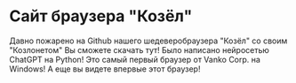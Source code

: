 # Сайт браузера "Козёл"
Давно пожарено на Github нашего шедеверобраузера "Козёл" со своим "Козлонетом"
Вы сможете скачать тут! Было написано нейросетью ChatGPT на Python! Это самый первый браузер от Vanko Corp. на Windows!
А еще вы видете впервые этот браузер!
